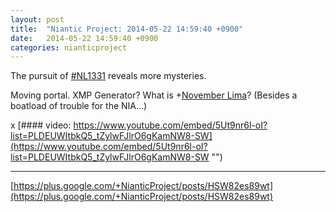 ```yaml
---
layout: post
title:  "Niantic Project: 2014-05-22 14:59:40 +0900"
date:   2014-05-22 14:59:40 +0900
categories: nianticproject
---
```

The pursuit of [#NL1331](https://plus.google.com/s/%23NL1331 "") reveals more mysteries.

Moving portal. XMP Generator? What is +[November Lima](https://plus.google.com/108660770529072226626 "")? (Besides a boatload of trouble for the NIA...)

x
[#### video: https://www.youtube.com/embed/5Ut9nr6l-oI?list=PLDEUWItbkQ5_tZylwFJlrO6gKamNW8-SW](https://www.youtube.com/embed/5Ut9nr6l-oI?list=PLDEUWItbkQ5_tZylwFJlrO6gKamNW8-SW "")
- - -
[https://plus.google.com/+NianticProject/posts/HSW82es89wt](https://plus.google.com/+NianticProject/posts/HSW82es89wt)
